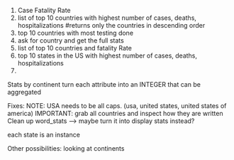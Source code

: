 1. Case Fatality Rate
2. list of top 10 countries with highest number of cases, deaths, hospitalizations #returns only the countries in descending order
3. top 10 countries with most testing done
3. ask for country and get the full stats
4. list of top 10 countries and fatality Rate
5. top 10 states in the US with highest number of cases, deaths, hospitalizations
6. 



Stats by continent
turn each attribute into an INTEGER that can be aggregated




Fixes:
NOTE: USA needs to be all caps. (usa, united states, united states of america)
IMPORTANT: grab all countries and inspect how they are written
Clean up word_stats --> maybe turn it into display stats instead?








each state is an instance


Other possibilities: looking at continents